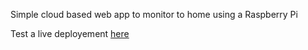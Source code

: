 Simple cloud based web app to monitor to home using a Raspberry Pi

Test a live deployement [here](homemonitor-156618.appspot.com)
